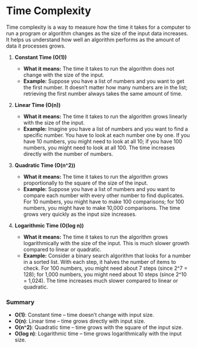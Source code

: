 
# Time Complexity

Time complexity is a way to measure how the time it takes for a computer to run a program or algorithm changes as the size of the input data increases. It helps us understand how well an algorithm performs as the amount of data it processes grows.

1. **Constant Time (O(1))**
   - **What it means:** The time it takes to run the algorithm does not change with the size of the input.
   - **Example:** Suppose you have a list of numbers and you want to get the first number. It doesn’t matter how many numbers are in the list; retrieving the first number always takes the same amount of time.

2. **Linear Time (O(n))**
   - **What it means:** The time it takes to run the algorithm grows linearly with the size of the input.
   - **Example:** Imagine you have a list of numbers and you want to find a specific number. You have to look at each number one by one. If you have 10 numbers, you might need to look at all 10; if you have 100 numbers, you might need to look at all 100. The time increases directly with the number of numbers.

3. **Quadratic Time (O(n^2))**
   - **What it means:** The time it takes to run the algorithm grows proportionally to the square of the size of the input.
   - **Example:** Suppose you have a list of numbers and you want to compare each number with every other number to find duplicates. For 10 numbers, you might have to make 100 comparisons; for 100 numbers, you might have to make 10,000 comparisons. The time grows very quickly as the input size increases.

4. **Logarithmic Time (O(log n))**
   - **What it means:** The time it takes to run the algorithm grows logarithmically with the size of the input. This is much slower growth compared to linear or quadratic.
   - **Example:** Consider a binary search algorithm that looks for a number in a sorted list. With each step, it halves the number of items to check. For 100 numbers, you might need about 7 steps (since 2^7 = 128); for 1,000 numbers, you might need about 10 steps (since 2^10 = 1,024). The time increases much slower compared to linear or quadratic.

### Summary
- **O(1)**: Constant time – time doesn’t change with input size.
- **O(n)**: Linear time – time grows directly with input size.
- **O(n^2)**: Quadratic time – time grows with the square of the input size.
- **O(log n)**: Logarithmic time – time grows logarithmically with the input size.


